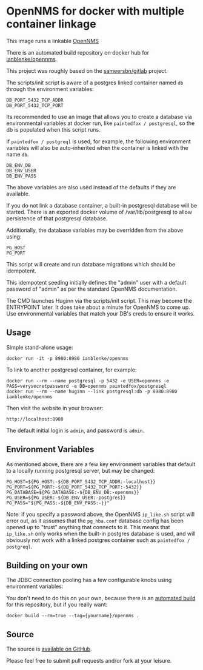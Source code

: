 OpenNMS for docker with multiple container linkage
=================================================

This image runs a linkable [OpenNMS](https://http://www.opennms.org/)

There is an automated build repository on docker hub for [ianblenke/opennms](https://registry.hub.docker.com/u/ianblenke/opennms/).

This project was roughly based on the [sameersbn/gitlab](https://registry.hub.docker.com/u/sameersbn/gitlab/) project.

The scripts/init script is aware of a postgres linked container named `db` through the environment variables:

    DB_PORT_5432_TCP_ADDR
    DB_PORT_5432_TCP_PORT

Its recommended to use an image that allows you to create a database via environmental variables at docker run, like `paintedfox / postgresql`, so the db is populated when this script runs.

If `paintedfox / postgreql` is used, for example, the following environment variables will also be auto-inherited when the container is linked with the name `db`.

    DB_ENV_DB
    DB_ENV_USER
    DB_ENV_PASS

The above variables are also used instead of the defaults if they are available.

If you do not link a database container, a built-in postgresql database will be started.
There is an exported docker volume of /var/lib/postgresql to allow persistence of that postgresql database.

Additionally, the database variables may be overridden from the above using:

    PG_HOST
    PG_PORT

This script will create and run database migrations which should be idempotent.

This idempotent seeding initially defines the "admin" user with a default password of "admin" as per the standard OpenNMS documentation.

The CMD launches Huginn via the scripts/init script. This may become the ENTRYPOINT later.  It does take about a minute for OpenNMS to come up.  Use environmental variables that match your DB's creds to ensure it works.

## Usage

Simple stand-alone usage:

    docker run -it -p 8980:8980 ianblenke/opennms

To link to another postgresql container, for example:

    docker run --rm --name postgresql -p 5432 -e USER=opennms -e PASS=verysecretpassword -e DB=opennms paintedfox/postgresql
    docker run --rm --name huginn --link postgresql:db -p 8980:8980 ianblenke/opennms

Then visit the website in your browser:

    http://localhost:8980

The default initial login is `admin`, and password is `admin`.

## Environment Variables

As mentioned above, there are a few key environment variables that default to a locally running postgresql server, but may be changed:

    PG_HOST=${PG_HOST:-${DB_PORT_5432_TCP_ADDR:-localhost}}
    PG_PORT=${PG_PORT:-${DB_PORT_5432_TCP_PORT:-5432}}
    PG_DATABASE=${PG_DATABASE:-${DB_ENV_DB:-opennms}}
    PG_USER=${PG_USER:-${DB_ENV_USER:-postgres}}
    PG_PASS="${PG_PASS:-${DB_ENV_PASS:-}}"

Note: if you specify a password above, the OpenNMS `ip_like.sh` script will error out, as it assumes that the `pg_hba.conf` database config has been opened up to "trust" anything that connects to it. This means that `ip_like.sh` only works when the built-in postgres database is used, and will obviously not work with a linked postgres container such as `paintedfox / postgreql`.

## Building on your own

The JDBC connection pooling has a few configurable knobs using environment variables:

  <connection-pool factory="${JDBC_CONNECTION_FACTORY:-org.opennms.core.db.C3P0ConnectionFactory}"
   idleTimeout="${JDBC_IDLE_TIMEOUT:-600}"
   loginTimeout="${JDBC_LOGIN_TIMEOUT:-3}"
   minPool="${JDBC_MIN_POOL:-10}"
   maxPool="${JDBC_MAX_POOL:-50}"
   maxSize="${JDBC_MAX_SIZE:-500}" />

You don't need to do this on your own, because there is an [automated build](https://registry.hub.docker.com/u/ianblenke/opennms/) for this repository, but if you really want:

    docker build --rm=true --tag={yourname}/opennms .

## Source

The source is [available on GitHub](https://github.com/ianblenke/docker-opennms/).

Please feel free to submit pull requests and/or fork at your leisure.

